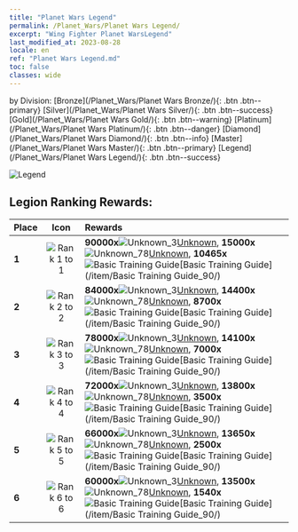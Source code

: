 ```yaml
---
title: "Planet Wars Legend"
permalink: /Planet_Wars/Planet Wars Legend/
excerpt: "Wing Fighter Planet WarsLegend"
last_modified_at: 2023-08-28
locale: en
ref: "Planet Wars Legend.md"
toc: false
classes: wide
---
```


  by Division:   [Bronze](/Planet_Wars/Planet Wars Bronze/){: .btn .btn--primary}   [Silver](/Planet_Wars/Planet Wars Silver/){: .btn .btn--success}   [Gold](/Planet_Wars/Planet Wars Gold/){: .btn .btn--warning}   [Platinum](/Planet_Wars/Planet Wars Platinum/){: .btn .btn--danger}   [Diamond](/Planet_Wars/Planet Wars Diamond/){: .btn .btn--info}   [Master](/Planet_Wars/Planet Wars Master/){: .btn .btn--primary}   [Legend](/Planet_Wars/Planet Wars Legend/){: .btn .btn--success} 



  ![Legend](/images/planet_wars/Legend.png)

## Legion Ranking Rewards:

  |  Place | Icon | Rewards |
  |:-------|:----:|:----------------|
  | **1** | ![Rank 1 to 1](/images/planet_wars/rank_1.png) | **90000x**![Unknown_3](/images/item/Settlement_Energy_p.png)[Unknown](/item/item_3/), **15000x**![Unknown_78](/images/item/xqdz_icon6_p.png)[Unknown](/item/item_78/), **10465x**![Basic Training Guide](/images/item/Basic_Training_Guide_p.png)[Basic Training Guide](/item/Basic Training Guide_90/) |
  | **2** | ![Rank 2 to 2](/images/planet_wars/rank_2.png) | **84000x**![Unknown_3](/images/item/Settlement_Energy_p.png)[Unknown](/item/item_3/), **14400x**![Unknown_78](/images/item/xqdz_icon6_p.png)[Unknown](/item/item_78/), **8700x**![Basic Training Guide](/images/item/Basic_Training_Guide_p.png)[Basic Training Guide](/item/Basic Training Guide_90/) |
  | **3** | ![Rank 3 to 3](/images/planet_wars/rank_3.png) | **78000x**![Unknown_3](/images/item/Settlement_Energy_p.png)[Unknown](/item/item_3/), **14100x**![Unknown_78](/images/item/xqdz_icon6_p.png)[Unknown](/item/item_78/), **7000x**![Basic Training Guide](/images/item/Basic_Training_Guide_p.png)[Basic Training Guide](/item/Basic Training Guide_90/) |
  | **4** | ![Rank 4 to 4](/images/planet_wars/rank_4.png) | **72000x**![Unknown_3](/images/item/Settlement_Energy_p.png)[Unknown](/item/item_3/), **13800x**![Unknown_78](/images/item/xqdz_icon6_p.png)[Unknown](/item/item_78/), **3500x**![Basic Training Guide](/images/item/Basic_Training_Guide_p.png)[Basic Training Guide](/item/Basic Training Guide_90/) |
  | **5** | ![Rank 5 to 5](/images/planet_wars/rank_5.png) | **66000x**![Unknown_3](/images/item/Settlement_Energy_p.png)[Unknown](/item/item_3/), **13650x**![Unknown_78](/images/item/xqdz_icon6_p.png)[Unknown](/item/item_78/), **2500x**![Basic Training Guide](/images/item/Basic_Training_Guide_p.png)[Basic Training Guide](/item/Basic Training Guide_90/) |
  | **6** | ![Rank 6 to 6](/images/planet_wars/rank_6.png) | **60000x**![Unknown_3](/images/item/Settlement_Energy_p.png)[Unknown](/item/item_3/), **13500x**![Unknown_78](/images/item/xqdz_icon6_p.png)[Unknown](/item/item_78/), **1540x**![Basic Training Guide](/images/item/Basic_Training_Guide_p.png)[Basic Training Guide](/item/Basic Training Guide_90/) |
